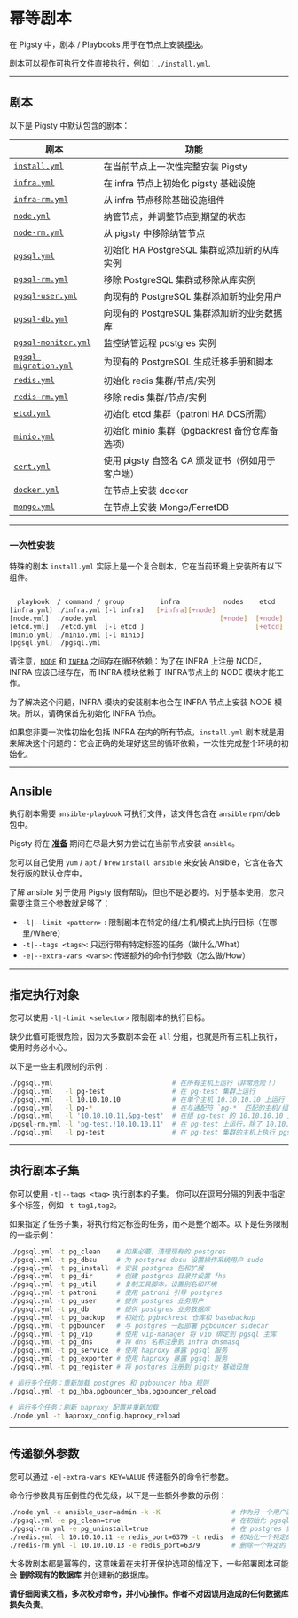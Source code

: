 # 幂等剧本

在 Pigsty 中，剧本 / Playbooks 用于在节点上安装[模块](arch#模块)。

剧本可以视作可执行文件直接执行，例如：`./install.yml`.


----------------

## 剧本

以下是 Pigsty 中默认包含的剧本：

| 剧本                                                                                       | 功能                               |
|------------------------------------------------------------------------------------------|----------------------------------|
| [`install.yml`](https://github.com/vonng/pigsty/blob/master/install.yml)                 | 在当前节点上一次性完整安装 Pigsty             |
| [`infra.yml`](https://github.com/vonng/pigsty/blob/master/infra.yml)                     | 在 infra 节点上初始化 pigsty 基础设施       |
| [`infra-rm.yml`](https://github.com/vonng/pigsty/blob/master/infra-rm.yml)               | 从 infra 节点移除基础设施组件               |
| [`node.yml`](https://github.com/vonng/pigsty/blob/master/node.yml)                       | 纳管节点，并调整节点到期望的状态                 |
| [`node-rm.yml`](https://github.com/vonng/pigsty/blob/master/node-rm.yml)                 | 从 pigsty 中移除纳管节点                 |
| [`pgsql.yml`](https://github.com/vonng/pigsty/blob/master/pgsql.yml)                     | 初始化 HA PostgreSQL 集群或添加新的从库实例    |
| [`pgsql-rm.yml`](https://github.com/vonng/pigsty/blob/master/pgsql-rm.yml)               | 移除 PostgreSQL 集群或移除从库实例          |
| [`pgsql-user.yml`](https://github.com/vonng/pigsty/blob/master/pgsql-user.yml)           | 向现有的 PostgreSQL 集群添加新的业务用户       |
| [`pgsql-db.yml`](https://github.com/vonng/pigsty/blob/master/pgsql-db.yml)               | 向现有的 PostgreSQL 集群添加新的业务数据库      |
| [`pgsql-monitor.yml`](https://github.com/vonng/pigsty/blob/master/pgsql-monitor.yml)     | 监控纳管远程 postgres 实例               |
| [`pgsql-migration.yml`](https://github.com/vonng/pigsty/blob/master/pgsql-migration.yml) | 为现有的 PostgreSQL 生成迁移手册和脚本        |
| [`redis.yml`](https://github.com/vonng/pigsty/blob/master/redis.yml)                     | 初始化 redis 集群/节点/实例               |
| [`redis-rm.yml`](https://github.com/vonng/pigsty/blob/master/redis-rm.yml)               | 移除 redis 集群/节点/实例                |
| [`etcd.yml`](https://github.com/vonng/pigsty/blob/master/etcd.yml)                       | 初始化 etcd 集群（patroni HA DCS所需）    |
| [`minio.yml`](https://github.com/vonng/pigsty/blob/master/minio.yml)                     | 初始化 minio 集群（pgbackrest 备份仓库备选项） |
| [`cert.yml`](https://github.com/vonng/pigsty/blob/master/cert.yml)                       | 使用 pigsty 自签名 CA 颁发证书（例如用于客户端）   |
| [`docker.yml`](https://github.com/vonng/pigsty/blob/master/docker.yml)                   | 在节点上安装 docker                    |
| [`mongo.yml`](https://github.com/vonng/pigsty/blob/master/mongo.yml)                     | 在节点上安装 Mongo/FerretDB            |


----------------

### 一次性安装

特殊的剧本 `install.yml` 实际上是一个复合剧本，它在当前环境上安装所有以下组件。

```bash

  playbook  / command / group         infra           nodes    etcd     minio     pgsql
[infra.yml] ./infra.yml [-l infra]   [+infra][+node] 
[node.yml]  ./node.yml                               [+node]  [+node]  [+node]   [+node]
[etcd.yml]  ./etcd.yml  [-l etcd ]                            [+etcd]
[minio.yml] ./minio.yml [-l minio]                                     [+minio]
[pgsql.yml] ./pgsql.yml                                                          [+pgsql]
```

请注意，[`NODE`](node) 和 [`INFRA`](infra) 之间存在循环依赖：为了在 INFRA 上注册 NODE，INFRA 应该已经存在，而 INFRA 模块依赖于 INFRA节点上的 NODE 模块才能工作。

为了解决这个问题，INFRA 模块的安装剧本也会在 INFRA 节点上安装 NODE 模块。所以，请确保首先初始化 INFRA 节点。

如果您非要一次性初始化包括 INFRA 在内的所有节点，`install.yml` 剧本就是用来解决这个问题的：它会正确的处理好这里的循环依赖，一次性完成整个环境的初始化。



----------------

## Ansible

执行剧本需要 `ansible-playbook` 可执行文件，该文件包含在 `ansible` rpm/deb 包中。

Pigsty 将在 [**准备**](install#准备) 期间在尽最大努力尝试在当前节点安装 `ansible`。

您可以自己使用 `yum` / `apt` / `brew`  `install ansible` 来安装 Ansible，它含在各大发行版的默认仓库中。

了解 ansible 对于使用 Pigsty 很有帮助，但也不是必要的。对于基本使用，您只需要注意三个参数就足够了：

- `-l|--limit <pattern>` : 限制剧本在特定的组/主机/模式上执行目标（在哪里/Where）
- `-t|--tags <tags>`: 只运行带有特定标签的任务（做什么/What）
- `-e|--extra-vars <vars>`: 传递额外的命令行参数（怎么做/How）


----------------

## 指定执行对象

您可以使用 `-l|-limit <selector>` 限制剧本的执行目标。

缺少此值可能很危险，因为大多数剧本会在 `all` 分组，也就是所有主机上执行，使用时务必小心。

以下是一些主机限制的示例：

```bash
./pgsql.yml                              # 在所有主机上运行（非常危险！）
./pgsql.yml   -l pg-test                 # 在 pg-test 集群上运行
./pgsql.yml   -l 10.10.10.10             # 在单个主机 10.10.10.10 上运行
./pgsql.yml   -l pg-*                    # 在与通配符 `pg-*` 匹配的主机/组上运行
./pgsql.yml   -l '10.10.10.11,&pg-test'  # 在组 pg-test 的 10.10.10.10 上运行
/pgsql-rm.yml -l 'pg-test,!10.10.10.11'  # 在 pg-test 上运行，除了 10.10.10.11 以外
./pgsql.yml   -l pg-test                 # 在 pg-test 集群的主机上执行 pgsql 剧本
````


----------------

## 执行剧本子集

你可以使用 `-t|--tags <tag>` 执行剧本的子集。 你可以在逗号分隔的列表中指定多个标签，例如 `-t tag1,tag2`。

如果指定了任务子集，将执行给定标签的任务，而不是整个剧本。以下是任务限制的一些示例：

```bash
./pgsql.yml -t pg_clean    # 如果必要，清理现有的 postgres
./pgsql.yml -t pg_dbsu     # 为 postgres dbsu 设置操作系统用户 sudo
./pgsql.yml -t pg_install  # 安装 postgres 包和扩展
./pgsql.yml -t pg_dir      # 创建 postgres 目录并设置 fhs
./pgsql.yml -t pg_util     # 复制工具脚本，设置别名和环境
./pgsql.yml -t patroni     # 使用 patroni 引导 postgres
./pgsql.yml -t pg_user     # 提供 postgres 业务用户
./pgsql.yml -t pg_db       # 提供 postgres 业务数据库
./pgsql.yml -t pg_backup   # 初始化 pgbackrest 仓库和 basebackup
./pgsql.yml -t pgbouncer   # 与 postgres 一起部署 pgbouncer sidecar
./pgsql.yml -t pg_vip      # 使用 vip-manager 将 vip 绑定到 pgsql 主库
./pgsql.yml -t pg_dns      # 将 dns 名称注册到 infra dnsmasq
./pgsql.yml -t pg_service  # 使用 haproxy 暴露 pgsql 服务
./pgsql.yml -t pg_exporter # 使用 haproxy 暴露 pgsql 服务
./pgsql.yml -t pg_register # 将 postgres 注册到 pigsty 基础设施

# 运行多个任务：重新加载 postgres 和 pgbouncer hba 规则
./pgsql.yml -t pg_hba,pgbouncer_hba,pgbouncer_reload

# 运行多个任务：刷新 haproxy 配置并重新加载
./node.yml -t haproxy_config,haproxy_reload
```


----------------

## 传递额外参数

您可以通过 `-e|-extra-vars KEY=VALUE` 传递额外的命令行参数。

命令行参数具有压倒性的优先级，以下是一些额外参数的示例：

```bash
./node.yml -e ansible_user=admin -k -K                  # 作为另一个用户运行剧本（带有 admin sudo 密码）
./pgsql.yml -e pg_clean=true                            # 在初始化 pgsql 实例时强制清除现有的 postgres
./pgsql-rm.yml -e pg_uninstall=true                     # 在 postgres 实例被删除后明确卸载 rpm
./redis.yml -l 10.10.10.11 -e redis_port=6379 -t redis  # 初始化一个特定的 redis 实例：10.10.10.11:6379
./redis-rm.yml -l 10.10.10.13 -e redis_port=6379        # 删除一个特定的 redis 实例：10.10.10.11:6379
```

大多数剧本都是幂等的，这意味着在未打开保护选项的情况下，一些部署剧本可能会 **删除现有的数据库** 并创建新的数据库。

**请仔细阅读文档，多次校对命令，并小心操作。作者不对因误用造成的任何数据库损失负责**。

